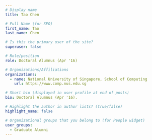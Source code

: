 ```yaml
---
# Display name
title: Tao Chen

# Full Name (for SEO) 
first_name: Tao
last_name: Chen

# Is this the primary user of the site?
superuser: false

# Role/position
role: Doctoral Alumnus (Apr '16)

# Organizations/Affiliations
organizations:
  - name: National University of Singapore, School of Computing
    url: https://www.comp.nus.edu.sg

# Short bio (displayed in user profile at end of posts)
bio: Doctoral Alumnus (Apr '16). 

# Highlight the author in author lists? (true/false)
highlight_name: false

# Organizational groups that you belong to (for People widget)
user_groups:
  - Graduate Alumni
---
```

